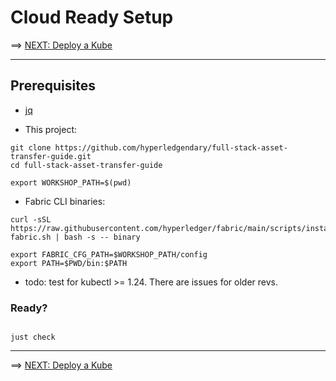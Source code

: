 # Cloud Ready Setup

==> [NEXT: Deploy a Kube](./10-kube.md)

---

## Prerequisites 

- [jq](https://stedolan.github.io/jq/download/)

- This project: 
```shell
git clone https://github.com/hyperledgendary/full-stack-asset-transfer-guide.git
cd full-stack-asset-transfer-guide

export WORKSHOP_PATH=$(pwd)

```

- Fabric CLI binaries:
```shell
curl -sSL https://raw.githubusercontent.com/hyperledger/fabric/main/scripts/install-fabric.sh | bash -s -- binary

export FABRIC_CFG_PATH=$WORKSHOP_PATH/config  
export PATH=$PWD/bin:$PATH

```

- todo: test for kubectl >= 1.24.  There are issues for older revs.


### Ready?

```shell

just check

```


--- 

==> [NEXT: Deploy a Kube](./10-kube.md)
